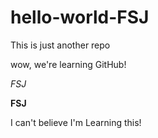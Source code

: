 # hello-world-FSJ
This is just another repo


wow, we're learning GitHub!

*FSJ*

**FSJ**

I can't believe I'm Learning this!

